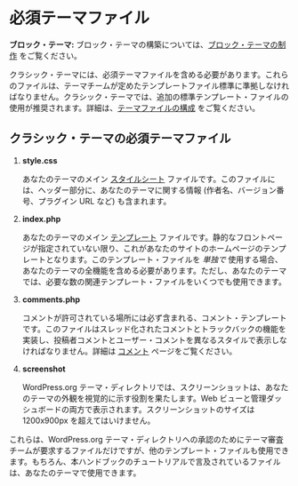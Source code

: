<!-- 
# Required Theme Files
 -->

# 必須テーマファイル

<!-- 
**Block theme:** See [Create a Block Theme](https://developer.wordpress.org/block-editor/how-to-guides/themes/create-block-theme/) for building a block theme  
 -->

**ブロック・テーマ:** ブロック・テーマの構築については、[ブロック・テーマの制作](https://developer.wordpress.org/block-editor/how-to-guides/themes/create-block-theme/) をご覧ください。

<!-- 
Classic themes must  include the required theme files. These files must follow template file standards set by the themes team. For Classic themes, additional standard template files are recommended to use. Learn more about the [Organizing Theme Files](https://developer.wordpress.org/themes/basics/organizing-theme-files/).
 -->

クラシック・テーマには、必須テーマファイルを含める必要があります。これらのファイルは、テーマチームが定めたテンプレートファイル標準に準拠しなければなりません。クラシック・テーマでは、追加の標準テンプレート・ファイルの使用が推奨されます。詳細は、[テーマファイルの構成](https://developer.wordpress.org/themes/basics/organizing-theme-files/) をご覧ください。

<!-- 
## Classic Themes Required Theme Files
 -->

## クラシック・テーマの必須テーマファイル

<!-- 
1.  **style.css  
    **Your theme’s main [stylesheet](https://developer.wordpress.org/themes/basics/including-css-javascript/) file. This file will also include information about your theme, such as author name, version number, and plugin URL, in it’s header.
2.  **index.php  
    **The main [template](https://developer.wordpress.org/themes/basics/template-files/) file for your theme. This will be the template for the homepage on your site unless a static front page is specified. If you *only* include this template file, it must include all functionality of your theme. However, you can use as many relevant template files as you want in your theme.
3.  ****comments.php  
    ****The comment template which is included wherever comments are allowed. This file should provide support for threaded comments and trackbacks, and should style author comments differently then user comments. See the [Comments](https://developer.wordpress.org/themes/functionality/comments/) page for more information.
4.  **screenshot  
    **In the WordPress.org theme directory, the screenshot acts as a visual indicator of what your theme looks like. It is visible both in the web view and in the admin dashboard. The screenshot must not be bigger than 1200 x 900px. 
 -->

1.  **style.css**

    あなたのテーマのメイン [スタイルシート](https://developer.wordpress.org/themes/basics/including-css-javascript/) ファイルです。このファイルには、ヘッダー部分に、あなたのテーマに関する情報 (作者名、バージョン番号、プラグイン URL など) も含まれます。

2.  **index.php**

    あなたのテーマのメイン [テンプレート](https://developer.wordpress.org/themes/basics/template-files/) ファイルです。静的なフロントページが指定されていない限り、これがあなたのサイトのホームページのテンプレートとなります。このテンプレート・ファイルを *単独で* 使用する場合、あなたのテーマの全機能を含める必要があります。ただし、あなたのテーマでは、必要な数の関連テンプレート・ファイルをいくつでも使用できます。

3.  **comments.php**

    コメントが許可されている場所には必ず含まれる、コメント・テンプレートです。このファイルはスレッド化されたコメントとトラックバックの機能を実装し、投稿者コメントとユーザー・コメントを異なるスタイルで表示しなければなりません。詳細は [コメント](https://developer.wordpress.org/themes/functionality/comments/) ページをご覧ください。

4.  **screenshot**

    WordPress.org テーマ・ディレクトリでは、スクリーンショットは、あなたのテーマの外観を視覚的に示す役割を果たします。Web ビューと管理ダッシュボードの両方で表示されます。スクリーンショットのサイズは1200x900px を超えてはいけません。

<!-- 
While these files are the only files required by the theme review team for acceptance into the WordPress.org theme directory, you may use other template files. Of course, any file mentioned in the tutorial in this handbook may be used in your theme.
 -->

これらは、WordPress.org テーマ・ディレクトリへの承認のためにテーマ審査チームが要求するファイルだけですが、他のテンプレート・ファイルも使用できます。もちろん、本ハンドブックのチュートリアルで言及されているファイルは、あなたのテーマで使用できます。